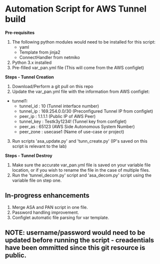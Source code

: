 # **Automation Script for AWS Tunnel build**
**Pre-requisites**
1. The following python modules would need to be installed for this script:
   - yaml
   - Template from jinja2
   - ConnectHandler from netmiko
2. Python 3.x installed
3. Pre-filled var_pan.yml file (This will come from the AWS configlet)

**Steps - Tunnel Creation**
1. Download/Perform a git pull on this repo
2. Update the var_pan.yml file with the information from AWS configlet:

- tunnel1:
  - tunnel_id     : 10 (Tunnel interface number)
  - tunnel_ip     : 169.254.0.0/30 (Preconfigured Tunnel IP from configlet)
  - peer_ip       : 1.1.1.1 (Public IP of AWS Peer)
  - tunnel_key    : Testk3y1234! (Tunnel key from configlet)
  - peer_as       : 65123 (AWS Side Autonomous System Number)
  - peer_zone     : usecase1 (Name of use-case or project)

3. Run scripts 'asa_update.py' and 'tunn_create.py' (IP's saved on this script is relevant to the lab)

**Steps - Tunnel Destroy**
1. Make sure the accurate var_pan.yml file is saved on your variable file location, or if you wish to rename the file in the case of multiple files.
2. Run the 'tunnel_decom.py' script and 'asa_decom.py' script using the variable file on step one.

## In-progress enhancements
1. Merge ASA and PAN script in one  file.
2. Password handling improvement.
3. Configlet automatic file parsing for var template.
## NOTE: username/password would need to be updated before running the script - creadentials have been ommitted since this git resource is public.
